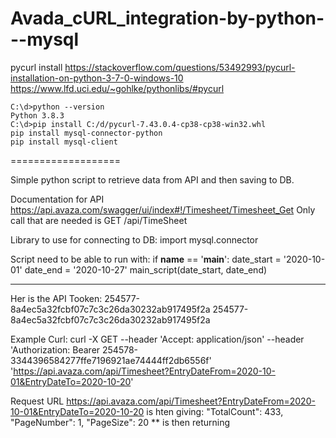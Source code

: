 # Avada_cURL_integration-by-python---mysql

pycurl install
	https://stackoverflow.com/questions/53492993/pycurl-installation-on-python-3-7-0-windows-10
	https://www.lfd.uci.edu/~gohlke/pythonlibs/#pycurl
	
	C:\d>python --version
	Python 3.8.3
	C:\d>pip install C:/d/pycurl-7.43.0.4-cp38-cp38-win32.whl
	pip install mysql-connector-python
	pip install mysql-client
	
===================

Simple python script to retrieve data from API and then saving to DB.

Documentation for API https://api.avaza.com/swagger/ui/index#!/Timesheet/Timesheet_Get
Only call that are needed is GET /api/TimeSheet

Library to use for connecting to DB:
import mysql.connector

Script need to be able to run with:
if __name__ == '__main__':
date_start = '2020-10-01'
date_end = '2020-10-27'
main_script(date_start, date_end)


--------------------

Her is the API Tooken:
254577-8a4ec5a32fcbf07c7c3c26da30232ab917495f2a
254577-8a4ec5a32fcbf07c7c3c26da30232ab917495f2a

Example Curl:
curl -X GET --header 'Accept: application/json' --header 'Authorization: Bearer 254578-3344396584277ffe7196921ae74444ff2db6556f' 'https://api.avaza.com/api/Timesheet?EntryDateFrom=2020-10-01&EntryDateTo=2020-10-20'

Request URL
https://api.avaza.com/api/Timesheet?EntryDateFrom=2020-10-01&EntryDateTo=2020-10-20
is hten giving:
"TotalCount": 433,
"PageNumber": 1,
"PageSize": 20
** is then returning

